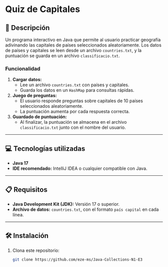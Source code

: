 # Quiz de Capitales

## 📄 Descripción
Un programa interactivo en Java que permite al usuario practicar geografía adivinando las capitales de países seleccionados aleatoriamente. Los datos de países y capitales se leen desde un archivo `countries.txt`, y la puntuación se guarda en un archivo `classificacio.txt`.

### Funcionalidad
1. **Cargar datos:**
   - Lee un archivo `countries.txt` con países y capitales.
   - Guarda los datos en un `HashMap` para consultas rápidas.
2. **Juego de preguntas:**
   - El usuario responde preguntas sobre capitales de 10 países seleccionados aleatoriamente.
   - La puntuación aumenta por cada respuesta correcta.
3. **Guardado de puntuación:**
   - Al finalizar, la puntuación se almacena en el archivo `classificacio.txt` junto con el nombre del usuario.

---

## 💻 Tecnologías utilizadas
- **Java 17**
- **IDE recomendado:** IntelliJ IDEA o cualquier compatible con Java.

---

## 📋 Requisitos
- **Java Development Kit (JDK):** Versión 17 o superior.
- **Archivo de datos:** `countries.txt`, con el formato `país capital` en cada línea.

---

## 🛠️ Instalación
1. Clona este repositorio:
   ```bash
   git clone https://github.com/eze-ms/Java-Collections-N1-E3
